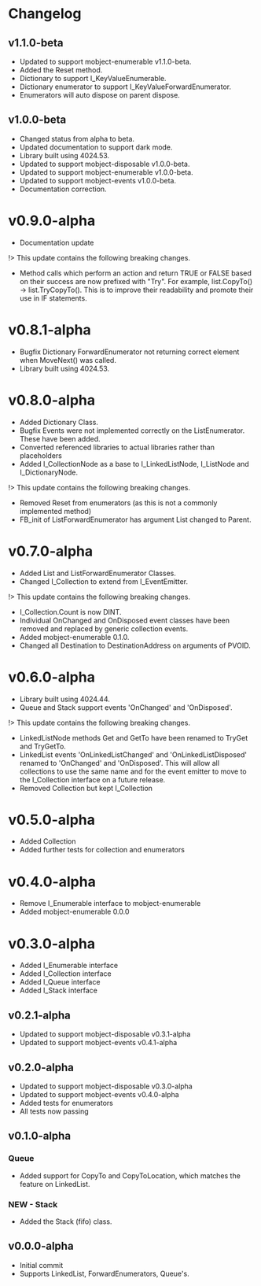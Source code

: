 # Changelog

## v1.1.0-beta

- Updated to support mobject-enumerable v1.1.0-beta.
- Added the Reset method.
- Dictionary to support I_KeyValueEnumerable.
- Dictionary enumerator to support I_KeyValueForwardEnumerator.
- Enumerators will auto dispose on parent dispose.

## v1.0.0-beta

- Changed status from alpha to beta.
- Updated documentation to support dark mode.
- Library built using 4024.53.
- Updated to support mobject-disposable v1.0.0-beta.
- Updated to support mobject-enumerable v1.0.0-beta.
- Updated to support mobject-events v1.0.0-beta.
- Documentation correction.

# v0.9.0-alpha

- Documentation update

!> This update contains the following breaking changes.

- Method calls which perform an action and return TRUE or FALSE based on their success are now prefixed with "Try". For example, list.CopyTo() -> list.TryCopyTo(). This is to improve their readability and promote their use in IF statements.

# v0.8.1-alpha

- Bugfix Dictionary ForwardEnumerator not returning correct element when MoveNext() was called.
- Library built using 4024.53.

# v0.8.0-alpha

- Added Dictionary Class.
- Bugfix Events were not implemented correctly on the ListEnumerator. These have been added.
- Converted referenced libraries to actual libraries rather than placeholders
- Added I_CollectionNode as a base to I_LinkedListNode, I_ListNode and I_DictionaryNode.

!> This update contains the following breaking changes.

- Removed Reset from enumerators (as this is not a commonly implemented method)
- FB_init of ListForwardEnumerator has argument List changed to Parent.

# v0.7.0-alpha

- Added List and ListForwardEnumerator Classes.
- Changed I_Collection to extend from I_EventEmitter.

!> This update contains the following breaking changes.

- I_Collection.Count is now DINT.
- Individual OnChanged and OnDisposed event classes have been removed and replaced by generic collection events.
- Added mobject-enumerable 0.1.0.
- Changed all Destination to DestinationAddress on arguments of PVOID.

# v0.6.0-alpha

- Library built using 4024.44.
- Queue and Stack support events 'OnChanged' and 'OnDisposed'.

!> This update contains the following breaking changes.

- LinkedListNode methods Get and GetTo have been renamed to TryGet and TryGetTo.
- LinkedList events 'OnLinkedListChanged' and 'OnLinkedListDisposed' renamed to 'OnChanged' and 'OnDisposed'. This will allow all collections to use the same name and for the event emitter to move to the I_Collection interface on a future release.
- Removed Collection but kept I_Collection

# v0.5.0-alpha

- Added Collection
- Added further tests for collection and enumerators

# v0.4.0-alpha

- Remove I_Enumerable interface to mobject-enumerable
- Added mobject-enumerable 0.0.0

# v0.3.0-alpha

- Added I_Enumerable interface
- Added I_Collection interface
- Added I_Queue interface
- Added I_Stack interface

## v0.2.1-alpha

- Updated to support mobject-disposable v0.3.1-alpha
- Updated to support mobject-events v0.4.1-alpha

## v0.2.0-alpha

- Updated to support mobject-disposable v0.3.0-alpha
- Updated to support mobject-events v0.4.0-alpha
- Added tests for enumerators
- All tests now passing

## v0.1.0-alpha

### Queue

- Added support for CopyTo and CopyToLocation, which matches the feature on LinkedList.

### NEW - Stack

- Added the Stack (fifo) class.

## v0.0.0-alpha

- Initial commit
- Supports LinkedList, ForwardEnumerators, Queue's.
